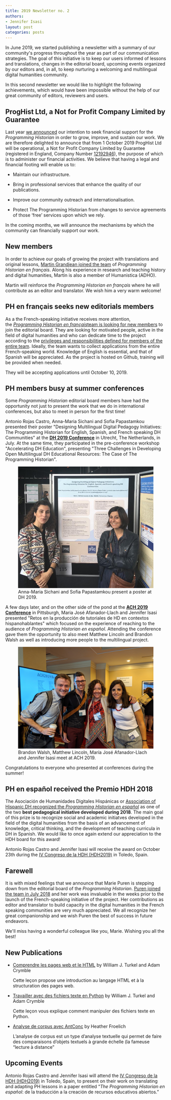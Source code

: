 ```yaml
---
title: 2019 Newsletter no. 2 
authors:
- Jennifer Isasi
layout: post
categories: posts
---
```


In  June 2019, we started publishing a newsletter with a summary of our community's progress throughout the year as part of our communication strategies. The goal of this initiative is to keep our users informed of lessons and translations, changes in the editorial board, upcoming events organized by our editors and, in all, to keep nurturing a welcoming and multilingual digital humanities community. 

In this second newsletter we would like to highlight the following achievements, which would have been impossible without the help of our great community of editors, reviewers and users. 



## ProgHist Ltd, a Not for Profit Company Limited by Guarantee 

Last year [we announced](https://programminghistorian.org/en/support-us) our intention to seek financial support for the *Programming Historian* in order to grow, improve, and sustain our work. We are therefore delighted to announce that from 1 October 2019 ProgHist Ltd will be operational, a Not for Profit Company Limited by Guarantee (registered in England, Company Number [12192946](https://beta.companieshouse.gov.uk/company/12192946)), the purpose of which is to administer our financial activities. We believe that having a legal and financial footing will enable us to:

- Maintain our infrastructure.

- Bring in professional services that enhance the quality of our publications.

- Improve our community outreach and internationalisation.

- Protect The Programming Historian from changes to service agreements of those ‘free’ services upon which we rely.

In the coming months, we will announce the mechanisms by which the community can financially support our work.



## New members

In order to achieve our goals of growing the project with translations and original lessons, [Martin Grandjean joined the team](https://programminghistorian.org/posts/welcome-martin-grandjean) of *Programming Historian en français*. Along his experience in research and teaching history and digital humanities, Martin is also a member of Humanistica (ADHO). 

Martin will reinforce the *Programming Historian en français* where he will contribute as an editor and translator. We wish him a very warm welcome! 



## PH en français seeks new editorials members

As a the French-speaking initiative receives more attention, the [*Programming Historian en français*team is looking for new members](https://programminghistorian.org/posts/call-for-fr-members) to join the editorial board. They are looking for motivated people, active in the field of digital humanities and who can dedicate time to the project according to the [privileges and responsibilities defined for members of the entire team](https://github.com/programminghistorian/jekyll/wiki/Privileges-and-Responsibilities-of-Membership). Ideally, the team wants to collect applications from the entire French-speaking world. Knowledge of English is essential, and that of Spanish will be appreciated. As the project is hosted on Github, training will be provided when needed. 

They will be accepting applications until October 10, 2019. 



## PH members busy at summer conferences

Some *Programming Historian* editorial board members have had the opportunity not just to present the work that we do in international conferences, but also to meet in person for the first time!

Antonio Rojas Castro, Anna-Maria Sichani and Sofia Papastamkou presented their poster "Designing Multilingual Digital Pedagogy Initiatives: The Programming Historian for English, Spanish, and French speaking DH Communities" at the [**DH 2019 Conference**](https://dh2019.adho.org) in Utrecht, The Netherlands, in July. At the same time, they participated in the pre-conference workshop "Accelerating DH Education", presenting "Three Challenges in Developing Open Multilingual DH Educational Resources: The Case of The Programming Historian".   



<p><figure><img src="/images/blog/2019-09-30-newsletter/dh-2019-poster.JPG" alt="A photo of Anna-Maria Sichani and Sofia Papastamkou next to their poster at DH 2019."/><figcaption>Anna-Maria Sichani and Sofia Papastamkou present a poster at DH 2019.</figcaption></figure></p>

A few days later, and on the other side of the pond at the [**ACH 2019 Conference**](http://ach2019.ach.org) in Pittsburgh, Maria José Afanador-Llach and Jennifer Isasi presented "Retos en la producción de tutoriales de HD en contextos hispanohablantes" which focused on the experience of reaching to the audience of *Programming Historian en español*. Attending the conference gave them the opportunity to also meet Matthew Lincoln and Brandon Walsh as well as introducing more people to the multilingual project. 

<p><figure><img src="/images/blog/2019-09-30-newsletter/ach-2019-presentation.jpg" alt="A photo of Brandon Walsh, Matthew Lincoln, María José Afanador-Llach and Jennifer Isasi at ACH 2019."/><figcaption>Brandon Walsh, Matthew Lincoln, María José Afanador-Llach and Jennifer Isasi meet at ACH 2019.</figcaption></figure></p>

Congratulations to everyone who presented at conferences during the summer!



## PH en español received the Premio HDH 2018

The Asociación de Humanidades Digitales Hispánicas or [Association of Hispanic DH recognized the *Programming Historian en español*](https://programminghistorian.org/posts/premio-hdh-2018) as one of the two **best pedagogical initiative developed during 2018**. The main goal of this prize is to recognize social and academic initiatves developed in the field of the digital humanities from the basis of an advancement of knowledge, critical thinking, and the development of teaching curricula in DH in Spanish. We would like to once again extend our appreciation to the HDH board for this award!

Antonio Rojas Castro and Jennifer Isasi will receive the award on October 23th during the [IV Congreso de la HDH (HDH2019)](https://eventos.uclm.es/24964/detail/iv-congreso-internacional-de-la-asociacion-de-humanidades-digitales-hispanicas.html) in Toledo, Spain.



## Farewell

It is with mixed feelings that we announce that Marie Puren is stepping down from the editorial board of the *Programming Historian*. [Puren joined the team in July 2018](https://programminghistorian.org/posts/FR-team) and her work was invaluable in the weeks prior to the launch of the French-speaking initiative of the project. Her contributions as editor and translator to build capacity in the digital humanities in the French speaking communities are very much appreciated. We all recognize her great companionship and we wish Puren the best of success in future endeavors.  

We'll miss having a wonderful colleague like you, Marie. Wishing you all the best! 



## New Publications

- [Comprendre les pages web et le HTML](https://programminghistorian.org/fr/lecons/comprendre-les-pages-web) by William J. Turkel and Adam Crymble

  Cette leçon propose une introduction au langage HTML et à la structuration des pages web.

- [Travailler avec des fichiers texte en Python](https://programminghistorian.org/fr/lecons/travailler-avec-des-fichiers-texte) by William J. Turkel and Adam Crymble

  Cette leçon vous explique comment manipuler des fichiers texte en Python.

- [Analyse de corpus avec AntConc](https://programminghistorian.org/fr/lecons/analyse-corpus-antconc) by Heather Froelich

  L’analyse de corpus est un type d’analyse textuelle qui permet de faire des comparaisons d’objets textuels à grande échelle (la fameuse “lecture à distance” 



## Upcoming Events 
Antonio Rojas Castro and Jennifer Isasi will attend the [IV Congreso de la HDH (HDH2019)](https://eventos.uclm.es/24964/detail/iv-congreso-internacional-de-la-asociacion-de-humanidades-digitales-hispanicas.html) in Toledo, Spain, to present on their work on translating and adapting PH lessons in a paper entitled “*The Programming Historian en español*: de la traducción a la creación de recursos educativos abiertos.”  
